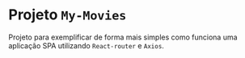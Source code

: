 # Projeto `My-Movies`

Projeto para exemplificar de forma mais simples como funciona uma aplicação SPA utilizando `React-router` e `Axios`.
